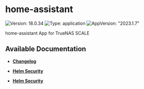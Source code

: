 # home-assistant

![Version: 18.0.34](https://img.shields.io/badge/Version-18.0.34-informational?style=flat-square) ![Type: application](https://img.shields.io/badge/Type-application-informational?style=flat-square) ![AppVersion: "2023.1.7"](https://img.shields.io/badge/AppVersion-"2023.1.7"-informational?style=flat-square)

home-assistant App for TrueNAS SCALE

## Available Documentation

- [**Changelog**](CHANGELOG)

- [**Helm Security**](container-security)

- [**Helm Security**](helm-security)

